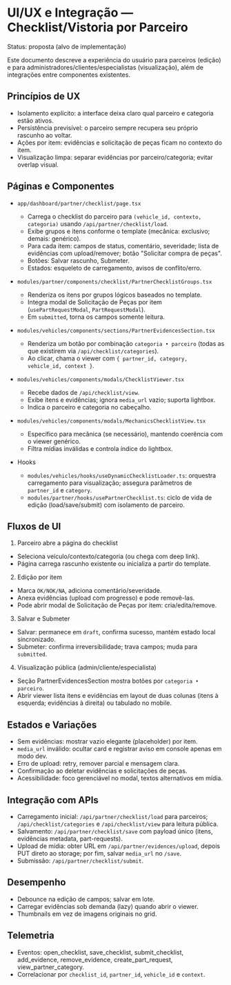 # UI/UX e Integração — Checklist/Vistoria por Parceiro

Status: proposta (alvo de implementação)

Este documento descreve a experiência do usuário para parceiros (edição) e para
administradores/clientes/especialistas (visualização), além de integrações entre componentes
existentes.

## Princípios de UX

- Isolamento explícito: a interface deixa claro qual parceiro e categoria estão ativos.
- Persistência previsível: o parceiro sempre recupera seu próprio rascunho ao voltar.
- Ações por item: evidências e solicitação de peças ficam no contexto do item.
- Visualização limpa: separar evidências por parceiro/categoria; evitar overlap visual.

## Páginas e Componentes

- `app/dashboard/partner/checklist/page.tsx`
  - Carrega o checklist do parceiro para `(vehicle_id, contexto, categoria)` usando
    `/api/partner/checklist/load`.
  - Exibe grupos e itens conforme o template (mecânica: exclusivo; demais: genérico).
  - Para cada item: campos de status, comentário, severidade; lista de evidências com
    upload/remover; botão "Solicitar compra de peças".
  - Botões: Salvar rascunho, Submeter.
  - Estados: esqueleto de carregamento, avisos de conflito/erro.

- `modules/partner/components/checklist/PartnerChecklistGroups.tsx`
  - Renderiza os itens por grupos lógicos baseados no template.
  - Integra modal de Solicitação de Peças por item (`usePartRequestModal`, `PartRequestModal`).
  - Em `submitted`, torna os campos somente leitura.

- `modules/vehicles/components/sections/PartnerEvidencesSection.tsx`
  - Renderiza um botão por combinação `categoria • parceiro` (todas as que existirem via
    `/api/checklist/categories`).
  - Ao clicar, chama o viewer com `{ partner_id, category, vehicle_id, context }`.

- `modules/vehicles/components/modals/ChecklistViewer.tsx`
  - Recebe dados de `/api/checklist/view`.
  - Exibe itens e evidências; ignora `media_url` vazio; suporta lightbox.
  - Indica o parceiro e categoria no cabeçalho.

- `modules/vehicles/components/modals/MechanicsChecklistView.tsx`
  - Específico para mecânica (se necessário), mantendo coerência com o viewer genérico.
  - Filtra mídias inválidas e controla índice do lightbox.

- Hooks
  - `modules/vehicles/hooks/useDynamicChecklistLoader.ts`: orquestra carregamento para visualização;
    assegura parâmetros de `partner_id` e `category`.
  - `modules/partner/hooks/usePartnerChecklist.ts`: ciclo de vida de edição (load/save/submit) com
    isolamento de parceiro.

## Fluxos de UI

1. Parceiro abre a página do checklist

- Seleciona veículo/contexto/categoria (ou chega com deep link).
- Página carrega rascunho existente ou inicializa a partir do template.

2. Edição por item

- Marca `OK/NOK/NA`, adiciona comentário/severidade.
- Anexa evidências (upload com progresso) e pode removê-las.
- Pode abrir modal de Solicitação de Peças por item: cria/edita/remove.

3. Salvar e Submeter

- Salvar: permanece em `draft`, confirma sucesso, mantém estado local sincronizado.
- Submeter: confirma irreversibilidade; trava campos; muda para `submitted`.

4. Visualização pública (admin/cliente/especialista)

- Seção PartnerEvidencesSection mostra botões por `categoria • parceiro`.
- Abrir viewer lista itens e evidências em layout de duas colunas (itens à esquerda; evidências à
  direita) ou tabulado no mobile.

## Estados e Variações

- Sem evidências: mostrar vazio elegante (placeholder) por item.
- `media_url` inválido: ocultar card e registrar aviso em console apenas em modo dev.
- Erro de upload: retry, remover parcial e mensagem clara.
- Confirmação ao deletar evidências e solicitações de peças.
- Acessibilidade: foco gerenciável no modal, textos alternativos em mídia.

## Integração com APIs

- Carregamento inicial: `/api/partner/checklist/load` para parceiros; `/api/checklist/categories` e
  `/api/checklist/view` para leitura pública.
- Salvamento: `/api/partner/checklist/save` com payload único (itens, evidências metadata,
  part-requests).
- Upload de mídia: obter URL em `/api/partner/evidences/upload`, depois PUT direto ao storage; por
  fim, salvar `media_url` no `/save`.
- Submissão: `/api/partner/checklist/submit`.

## Desempenho

- Debounce na edição de campos; salvar em lote.
- Carregar evidências sob demanda (lazy) quando abrir o viewer.
- Thumbnails em vez de imagens originais no grid.

## Telemetria

- Eventos: open_checklist, save_checklist, submit_checklist, add_evidence, remove_evidence,
  create_part_request, view_partner_category.
- Correlacionar por `checklist_id`, `partner_id`, `vehicle_id` e `context`.